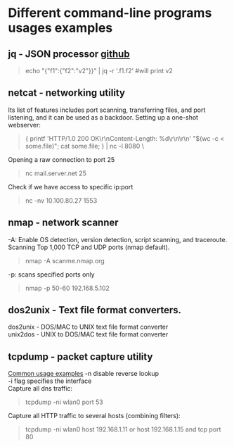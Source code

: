 # Different command-line programs usages examples

## jq - JSON processor [github](https://stedolan.github.io/jq/)
> echo "{\"f1\":{\"f2\":\"v2\"}}" | jq -r '.f1.f2' #will print v2

## netcat - networking utility
Its list of features includes port scanning, transferring files, and port listening, and it can be used as a backdoor.
Setting up a one-shot webserver:
> { printf 'HTTP/1.0 200 OK\r\nContent-Length: %d\r\n\r\n' "$(wc -c < some.file)"; cat some.file; } | nc -l 8080 \

Opening a raw connection to port 25
> nc mail.server.net 25

Check if we have access to specific ip:port
> nc -nv 10.100.80.27 1553

## nmap - network scanner
-A: Enable OS detection, version detection, script scanning, and traceroute. Scanning Top 1,000 TCP and UDP ports (nmap default).
> nmap -A scanme.nmap.org

-p: scans specified ports only
> nmap -p 50-60 192.168.5.102

## dos2unix - Text file format converters.
dos2unix - DOS/MAC to UNIX text file format converter \
unix2dos - UNIX to DOS/MAC text file format converter

## tcpdump - packet capture utility 
[Common usage examples](https://docs.netgate.com/pfsense/en/latest/book/packetcapture/using-tcpdump-from-the-command-line.html)
-n disable reverse lookup \
-i flag specifies the interface \
Capture all dns traffic: 
> tcpdump -ni wlan0 port 53

Capture all HTTP traffic to several hosts (combining filters):
> tcpdump -ni wlan0 host 192.168.1.11 or host 192.168.1.15 and tcp port 80


